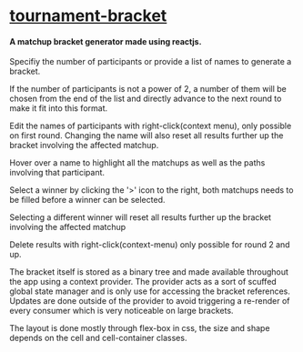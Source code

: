 # [tournament-bracket](https://seegg.github.io/tournament-bracket)

#### A matchup bracket generator made using reactjs.

Specifiy the number of participants or provide a list of names to generate a bracket.

If the number of participants is not a power of 2, a number of them will be chosen from the end of the list and directly advance to the next round to make it fit into this format.

Edit the names of participants with right-click(context menu), only possible on first round. Changing the name will also reset all results further up the bracket involving the affected matchup.

Hover over a name to highlight all the matchups as well as the paths involving that participant.

Select a winner by clicking the '>' icon to the right, both matchups needs to be filled before a winner can be selected.

Selecting a different winner will reset all results further up the bracket involving the affected matchup

Delete results with right-click(context-menu) only possible for round 2 and up.

The bracket itself is stored as a binary tree and made available throughout the app using a context provider.
The provider acts as a sort of scuffed global state manager and is only use for accessing the bracket references. Updates are done outside of the provider to avoid triggering a re-render of every consumer which is very noticeable on large brackets.

The layout is done mostly through flex-box in css, the size and shape depends on the cell and cell-container classes.
